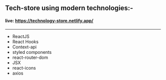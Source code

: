 ## Tech-store using modern technologies:-
#### live: https://technology-store.netlify.app/

---

- ReactJS
- React Hooks
- Context-api
- styled components
- react-router-dom
- JSX
- react-icons
- axios
